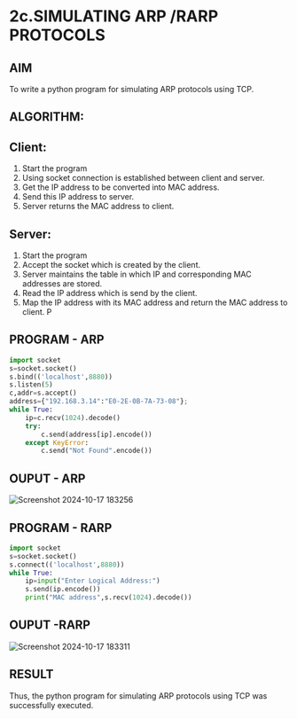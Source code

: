 # 2c.SIMULATING ARP /RARP PROTOCOLS
## AIM
To write a python program for simulating ARP protocols using TCP.
## ALGORITHM:
## Client:
1. Start the program
2. Using socket connection is established between client and server.
3. Get the IP address to be converted into MAC address.
4. Send this IP address to server.
5. Server returns the MAC address to client.
## Server:
1. Start the program
2. Accept the socket which is created by the client.
3. Server maintains the table in which IP and corresponding MAC addresses are
stored.
4. Read the IP address which is send by the client.
5. Map the IP address with its MAC address and return the MAC address to client.
P
## PROGRAM - ARP
```python
import socket
s=socket.socket()
s.bind(('localhost',8880))
s.listen(5)
c,addr=s.accept()
address={"192.168.3.14":"E0-2E-0B-7A-73-08"};
while True:
    ip=c.recv(1024).decode()
    try:
        c.send(address[ip].encode())
    except KeyError:
        c.send("Not Found".encode())

```
## OUPUT - ARP
![Screenshot 2024-10-17 183256](https://github.com/user-attachments/assets/d988fb78-91fc-4845-ad22-f66805d82825)

## PROGRAM - RARP
```python
import socket
s=socket.socket()
s.connect(('localhost',8880))
while True:
    ip=input("Enter Logical Address:")
    s.send(ip.encode())
    print("MAC address",s.recv(1024).decode())
```
## OUPUT -RARP
![Screenshot 2024-10-17 183311](https://github.com/user-attachments/assets/7315d86f-7f9e-4e04-8c84-d862532be412)
## RESULT
Thus, the python program for simulating ARP protocols using TCP was successfully 
executed.
